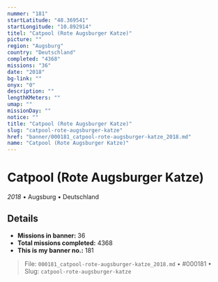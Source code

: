 ```yaml
---
nummer: "181"
startLatitude: "48.369541"
startLongitude: "10.892914"
titel: "Catpool (Rote Augsburger Katze)"
picture: ""
region: "Augsburg"
country: "Deutschland"
completed: "4368"
missions: "36"
date: "2018"
bg-link: ""
onyx: "0"
description: ""
lengthKMeters: ""
umap: ""
missionDay: ""
notice: ""
title: "Catpool (Rote Augsburger Katze)"
slug: "catpool-rote-augsburger-katze"
href: "banner/000181_catpool-rote-augsburger-katze_2018.md"
name: "Catpool (Rote Augsburger Katze)"
---
```

# Catpool (Rote Augsburger Katze)

*2018* • Augsburg • Deutschland





## Details

- **Missions in banner:** 36
- **Total missions completed:** 4368
- **This is my banner no.:** 181






> File: `000181_catpool-rote-augsburger-katze_2018.md` • #000181 • Slug: `catpool-rote-augsburger-katze`
